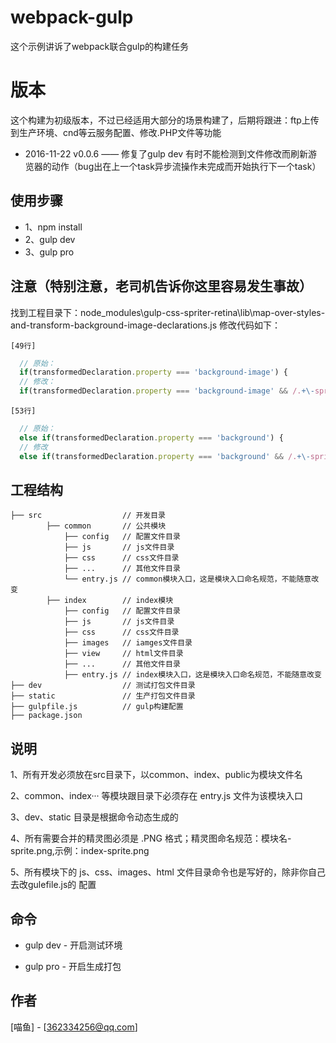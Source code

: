 # webpack-gulp
这个示例讲诉了webpack联合gulp的构建任务

# 版本
这个构建为初级版本，不过已经适用大部分的场景构建了，后期将跟进：ftp上传到生产环境、cnd等云服务配置、修改.PHP文件等功能

* 2016-11-22 v0.0.6  ——  修复了gulp dev 有时不能检测到文件修改而刷新游览器的动作（bug出在上一个task异步流操作未完成而开始执行下一个task）

## 使用步骤
* 1、npm install
* 2、gulp dev
* 3、gulp pro

## 注意（特别注意，老司机告诉你这里容易发生事故）
找到工程目录下：node_modules\gulp-css-spriter-retina\lib\map-over-styles-and-transform-background-image-declarations.js 修改代码如下：

`[49行]`
```javascript
  // 原始：
  if(transformedDeclaration.property === 'background-image') {
  // 修改：
  if(transformedDeclaration.property === 'background-image' && /.+\-sprite.+\.png/i.test(transformedDeclaration.value)) {
```

`[53行]`
```javascript
  // 原始：
  else if(transformedDeclaration.property === 'background') {
  // 修改
  else if(transformedDeclaration.property === 'background' && /.+\-sprite.+\.png/i.test(transformedDeclaration.value)) {
```

## 工程结构
```
├── src                  // 开发目录
        ├── common       // 公共模块
            ├── config   // 配置文件目录
            ├── js       // js文件目录
            ├── css      // css文件目录
            ├── ...      // 其他文件目录
            └── entry.js // common模块入口，这是模块入口命名规范，不能随意改变
        ├── index        // index模块
            ├── config   // 配置文件目录
            ├── js       // js文件目录
            ├── css      // css文件目录
            ├── images   // iamges文件目录
            ├── view     // html文件目录
            ├── ...      // 其他文件目录
            ├── entry.js // index模块入口，这是模块入口命名规范，不能随意改变
├── dev                  // 测试打包文件目录
├── static               // 生产打包文件目录
├── gulpfile.js          // gulp构建配置
├── package.json
```

## 说明
1、所有开发必须放在src目录下，以common、index、public为模块文件名

2、common、index··· 等模块跟目录下必须存在 entry.js 文件为该模块入口

3、dev、static 目录是根据命令动态生成的

4、所有需要合并的精灵图必须是 .PNG 格式；精灵图命名规范：模块名-sprite.png,示例：index-sprite.png

5、所有模块下的 js、css、images、html 文件目录命令也是写好的，除非你自己去改gulefile.js的 配置

## 命令
* gulp dev - 开启测试环境

* gulp pro - 开启生成打包

## 作者
[喵鱼] - [362334256@qq.com]
